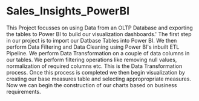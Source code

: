 # Sales_Insights_PowerBI


This Project focusses on using Data from an OLTP Database and exporting the tables to Power BI to build our visualization dashboards.'
The first step in our project is to import our Datbase Tables into Power BI.
We then perform Data Filtering and Data Cleaning using Power BI's inbuilt ETL Pipeline.
We perform Data Transformation on a couple of data columns in our tables.
We perform filtering operations like removing null values, normalization of required columns etc. This is the Data Transformation process.
Once this process is completed we then begin visualization by creating our base measures table and selecting appropropriate measures.
Now we can begin the construction of our charts based on business requirements.
